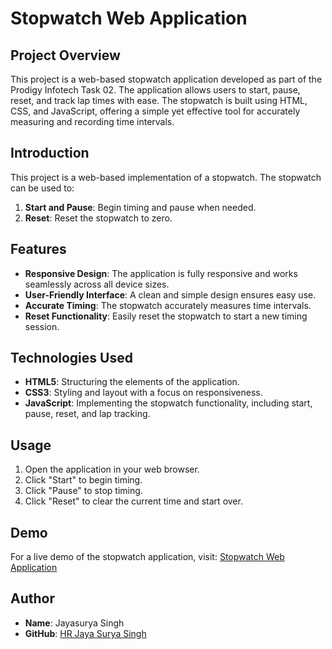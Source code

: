 # **Stopwatch Web Application**

## **Project Overview**

This project is a web-based stopwatch application developed as part of the Prodigy Infotech Task 02. The application allows users to start, pause, reset, and track lap times with ease. The stopwatch is built using HTML, CSS, and JavaScript, offering a simple yet effective tool for accurately measuring and recording time intervals.

## **Introduction**

This project is a web-based implementation of a stopwatch. The stopwatch can be used to:
1. **Start and Pause**: Begin timing and pause when needed.
2. **Reset**: Reset the stopwatch to zero.

## **Features**

- **Responsive Design**: The application is fully responsive and works seamlessly across all device sizes.
- **User-Friendly Interface**: A clean and simple design ensures easy use.
- **Accurate Timing**: The stopwatch accurately measures time intervals.
- **Reset Functionality**: Easily reset the stopwatch to start a new timing session.

## **Technologies Used**

- **HTML5**: Structuring the elements of the application.
- **CSS3**: Styling and layout with a focus on responsiveness.
- **JavaScript**: Implementing the stopwatch functionality, including start, pause, reset, and lap tracking.

## **Usage**

1. Open the application in your web browser.
2. Click "Start" to begin timing.
3. Click "Pause" to stop timing.
4. Click "Reset" to clear the current time and start over.

## **Demo**

For a live demo of the stopwatch application, visit: [Stopwatch Web Application](https://hrjayasuryasingh9.github.io/PRODIGY_WD_02/Task-2/)

## **Author**

- **Name**: Jayasurya Singh
- **GitHub**: [HR Jaya Surya Singh](https://github.com/hrjayasuryasingh9)
